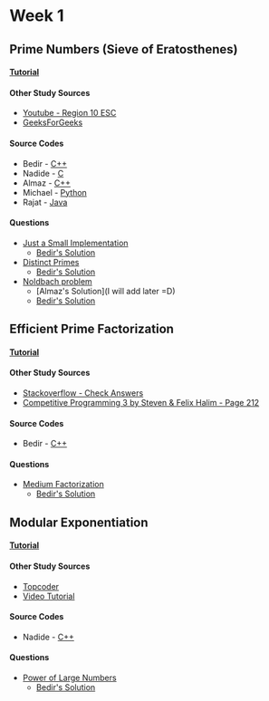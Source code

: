 # Week 1


## Prime Numbers (Sieve of Eratosthenes)

#### [Tutorial](https://github.com/NAU-ACM/ACM-ICPC-Preparation/blob/master/Week01/Sieve-of-Eretosthenes/README.md) 

#### Other Study Sources
- [Youtube - Region 10 ESC](https://www.youtube.com/watch?v=V08g_lkKj6Q)
- [GeeksForGeeks](http://www.geeksforgeeks.org/sieve-of-eratosthenes/)

#### Source Codes
- Bedir - [C++](https://github.com/BedirT/AlgorithmsL/blob/master/Algorithms/Math/Sieve%20of%20Eratorthenes.cpp)
- Nadide - [C](https://github.com/nadide/ACM-ICPC/blob/master/codes/math_primeNumbers.c)
- Almaz - [C++](https://github.com/NAU-ACM/ACM-ICPC-Preparation/tree/master/Week1/Sieve-of-Eretosthenes)
- Michael - [Python](https://github.com/MichaelMMeskhi/Algorithms/blob/master/ACM-ICPC%20Preparation/Week%201/sieveOfEratosthenes.py)
- Rajat - [Java](https://github.com/rajat123456/Number-Theory/blob/master/Sieve%20of%20Eratosthenes/Sieve%20of%20Eratosthenes.java)

#### Questions
- [Just a Small Implementation](https://wiki.haskell.org/99_questions/Solutions/39)
	- [Bedir's Solution](https://github.com/BedirT/AlgorithmsL/blob/master/Problems/Curriculum%20Q's/Week%204/sieve%20question.cpp)
- [Distinct Primes](http://www.spoj.com/problems/AMR11E/)
	- [Bedir's Solution](https://github.com/BedirT/AlgorithmsL/blob/master/Problems/Curriculum%20Q's/Week%204/AMR11E%20-%20Distinct%20Primes.cpp)
- [Noldbach problem](http://codeforces.com/problemset/problem/17/A?locale=en)
	- [Almaz's Solution](I will add later =D)
	- [Bedir's Solution](https://github.com/NAU-ACM/Competitive-Programming/blob/master/CodeForces/Practices/Noldbach%20problem.cpp)



## Efficient Prime Factorization

#### [Tutorial](http://bedirtapkan.com/Prime-Number-Factorization/)

#### Other Study Sources
- [Stackoverflow - Check Answers](http://stackoverflow.com/questions/26344081/efficient-prime-factorization-for-large-numbers)
- [Competitive Programming 3 by Steven & Felix Halim - Page 212](https://www.amazon.com/Competitive-Programming-3rd-Steven-Halim/dp/B00FG8MNN8)
 
#### Source Codes
- Bedir - [C++](https://github.com/NAU-ACM/ACM-ICPC-Preparation/tree/master/Week1/Prime-Factorization/primeFactorization.cpp)

#### Questions
- [Medium Factorization](http://www.spoj.com/problems/FACTCG2/)
	- [Bedir's Solution](https://github.com/NAU-ACM/Competitive-Programming/blob/master/SPOJ/Medium%20Factorization.cpp)

## Modular Exponentiation

#### [Tutorial](http://nadide.github.io/Modular-Exponentiation/)
 
#### Other Study Sources
- [Topcoder](https://www.topcoder.com/community/data-science/data-science-tutorials/primality-testing-non-deterministic-algorithms/) 
- [Video Tutorial](https://www.youtube.com/watch?v=nO7_qu2kd1Q)

#### Source Codes
- Nadide - [C++](https://github.com/nadide/ACM-ICPC/blob/master/codes/math_modExponent.cpp)

#### Questions
- [Power of Large Numbers](https://www.hackerrank.com/challenges/power-of-large-numbers)
	- [Bedir's Solution](https://github.com/NAU-ACM/Competitive-Programming/blob/master/HackerRank/Practices/Math/PowerOfLargeNumbers.py)

